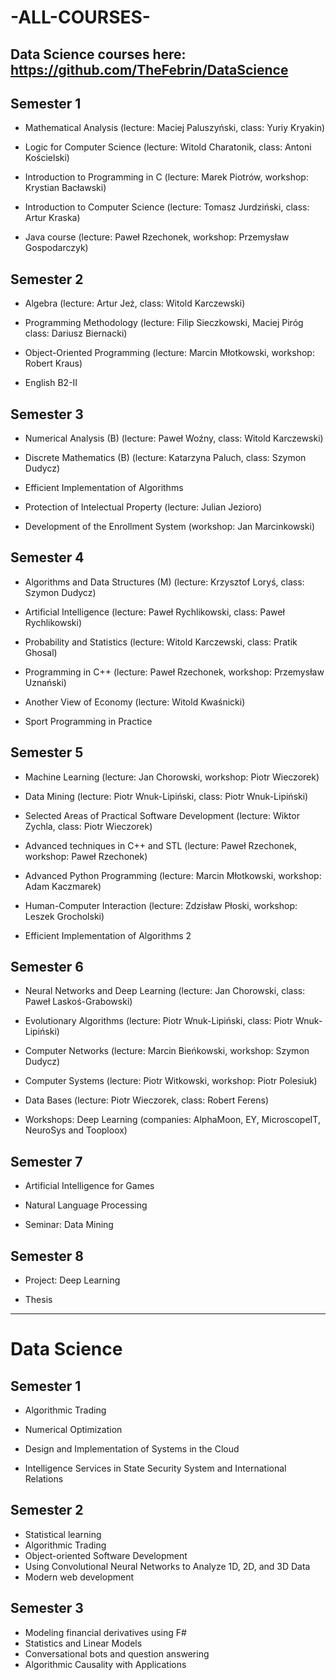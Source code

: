 # -ALL-COURSES-

Data Science courses here: https://github.com/TheFebrin/DataScience
---

## Semester 1

  * Mathematical Analysis (lecture: Maciej Paluszyński, class: Yuriy Kryakin)

  * Logic for Computer Science (lecture: Witold Charatonik, class: Antoni Kościelski)

  * Introduction to Programming in C (lecture: Marek Piotrów, workshop: Krystian Bacławski)

  * Introduction to Computer Science (lecture: Tomasz Jurdziński, class: Artur Kraska)

  * Java course (lecture: Paweł Rzechonek, workshop: Przemysław Gospodarczyk)


## Semester 2

  * Algebra (lecture: Artur Jeż, class: Witold Karczewski)

  * Programming Methodology (lecture: Filip Sieczkowski, Maciej Piróg class: Dariusz Biernacki)

  * Object-Oriented Programming (lecture: Marcin Młotkowski, workshop: Robert Kraus)

  * English B2-II


## Semester 3

  * Numerical Analysis (B) (lecture: Paweł Woźny, class: Witold Karczewski)

  * Discrete Mathematics (B) (lecture: Katarzyna Paluch, class: Szymon Dudycz)

  * Efficient Implementation of Algorithms

  * Protection of Intelectual Property (lecture: Julian Jezioro)

  * Development of the Enrollment System (workshop: Jan Marcinkowski)


## Semester 4

  * Algorithms and Data Structures (M) (lecture: Krzysztof Loryś, class: Szymon Dudycz)

  * Artificial Intelligence (lecture: Paweł Rychlikowski, class: Paweł Rychlikowski)

  * Probability and Statistics (lecture: Witold Karczewski, class: Pratik Ghosal)

  * Programming in C++ (lecture: Paweł Rzechonek, workshop: Przemysław Uznański)

  * Another View of Economy (lecture: Witold Kwaśnicki)

  * Sport Programming in Practice


## Semester 5

  * Machine Learning (lecture: Jan Chorowski, workshop: Piotr Wieczorek)

  * Data Mining (lecture: Piotr Wnuk-Lipiński, class: Piotr Wnuk-Lipiński)

  * Selected Areas of Practical Software Development (lecture: Wiktor Zychla, class: Piotr Wieczorek)

  * Advanced techniques in C++ and STL  (lecture: Paweł Rzechonek, workshop: Paweł Rzechonek)

  * Advanced Python Programming  (lecture: Marcin Młotkowski, workshop: Adam Kaczmarek)

  * Human-Computer Interaction (lecture: Zdzisław Płoski, workshop: Leszek Grocholski)

  * Efficient Implementation of Algorithms 2


## Semester 6

  * Neural Networks and Deep Learning (lecture: Jan Chorowski, class: Paweł Laskoś-Grabowski)

  * Evolutionary Algorithms (lecture: Piotr Wnuk-Lipiński, class: Piotr Wnuk-Lipiński)

  * Computer Networks (lecture: Marcin Bieńkowski, workshop: Szymon Dudycz)

  * Computer Systems (lecture: Piotr Witkowski, workshop: Piotr Polesiuk)

  * Data Bases (lecture: Piotr Wieczorek, class: Robert Ferens)

  * Workshops: Deep Learning (companies: AlphaMoon, EY, MicroscopeIT, NeuroSys and Tooploox)

## Semester 7

* Artificial Intelligence for Games

* Natural Language Processing

* Seminar: Data Mining


## Semester 8

* Project: Deep Learning

* Thesis


---

# Data Science

## Semester 1

* Algorithmic Trading

* Numerical Optimization

* Design and Implementation of Systems in the Cloud

* Intelligence Services in State Security System and International Relations

## Semester 2

* Statistical learning
* Algorithmic Trading
* Object-oriented Software Development
* Using Convolutional Neural Networks to Analyze 1D, 2D, and 3D Data
* Modern web development

## Semester 3

* Modeling financial derivatives using F#
* Statistics and Linear Models
* Conversational bots and question answering
* Algorithmic Causality with Applications
